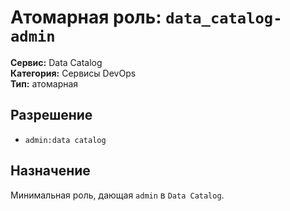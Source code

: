 # Атомарная роль: `data_catalog-admin`

**Сервис:** Data Catalog  
**Категория:** Сервисы DevOps  
**Тип:** атомарная

## Разрешение
- `admin:data catalog`

## Назначение
Минимальная роль, дающая `admin` в `Data Catalog`.

